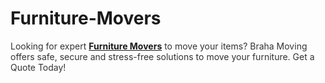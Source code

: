 # Furniture-Movers
<span style="color: #333333;"><span style="font-size: 14px;">Looking for expert <a href="https://www.brahamoving.com/moving-services/furniture-movers/"><b>Furniture Movers</b></a> to move your items? Braha Moving offers safe, secure and stress-free solutions to move your furniture. Get a Quote Today!</span></span>
